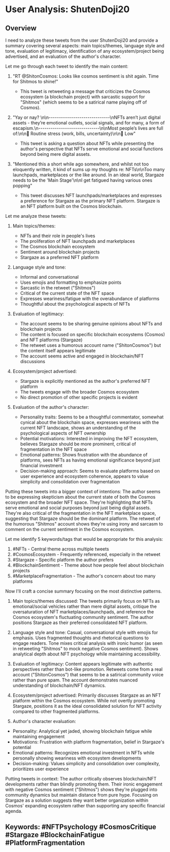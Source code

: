 # User Analysis: ShutenDoji20

## Overview

<think>
I need to analyze these tweets from the user ShutenDoji20 and provide a summary covering several aspects: main topics/themes, language style and tone, evaluation of legitimacy, identification of any ecosystem/project being advertised, and an evaluation of the author's character.

Let me go through each tweet to identify the main content:

1. "RT @ShitonCosmos: Looks like cosmos sentiment is shit again. Time for Shitmos to shine!" 
   - This tweet is retweeting a message that criticizes the Cosmos ecosystem (a blockchain project) with sarcastic support for "Shitmos" (which seems to be a satirical name playing off of Cosmos).

2. "Yay or nay? \n\n------------------------------\nNFTs aren’t just digital assets - they’re emotional outlets, social signals, and for many, a form of escapism.\n------------------------------\n\nMost people’s lives are full of:\n\n🫟 Routine stress (work, bills, uncertainty)\n\n🫟 Low"
   - This tweet is asking a question about NFTs while presenting the author's perspective that NFTs serve emotional and social functions beyond being mere digital assets.

3. "Mentioned this a short while ago somewhere, and whilst not too eloquently written, it kind of sums up my thoughts re: NFTs\n\nToo many launchpads, marketplaces or the like around. In an ideal world, Stargaze needs to be the 'Main Stage'\n\nI get fatigued having various ones popping"
   - This tweet discusses NFT launchpads/marketplaces and expresses a preference for Stargaze as the primary NFT platform. Stargaze is an NFT platform built on the Cosmos blockchain.

Let me analyze these tweets:

1. Main topics/themes:
   - NFTs and their role in people's lives
   - The proliferation of NFT launchpads and marketplaces
   - The Cosmos blockchain ecosystem
   - Sentiment around blockchain projects
   - Stargaze as a preferred NFT platform

2. Language style and tone:
   - Informal and conversational
   - Uses emojis and formatting to emphasize points
   - Sarcastic in the retweet ("Shitmos")
   - Critical of the current state of the NFT space
   - Expresses weariness/fatigue with the overabundance of platforms
   - Thoughtful about the psychological aspects of NFTs

3. Evaluation of legitimacy:
   - The account seems to be sharing genuine opinions about NFTs and blockchain projects
   - The content is focused on specific blockchain ecosystems (Cosmos) and NFT platforms (Stargaze)
   - The retweet uses a humorous account name ("ShitonCosmos") but the content itself appears legitimate
   - The account seems active and engaged in blockchain/NFT discussions

4. Ecosystem/project advertised:
   - Stargaze is explicitly mentioned as the author's preferred NFT platform
   - The tweets engage with the broader Cosmos ecosystem
   - No direct promotion of other specific projects is evident

5. Evaluation of the author's character:
   - Personality traits: Seems to be a thoughtful commentator, somewhat cynical about the blockchain space, expresses weariness with the current NFT landscape, shows an understanding of the psychological aspects of NFT ownership
   - Potential motivations: Interested in improving the NFT ecosystem, believes Stargaze should be more prominent, critical of fragmentation in the NFT space
   - Emotional patterns: Shows frustration with the abundance of platforms, sees NFTs as having emotional significance beyond just financial investment
   - Decision-making approach: Seems to evaluate platforms based on user experience and ecosystem coherence, appears to value simplicity and consolidation over fragmentation

Putting these tweets into a bigger context of intentions:
The author seems to be expressing skepticism about the current state of both the Cosmos ecosystem and the broader NFT space. They're highlighting that NFTs serve emotional and social purposes beyond just being digital assets. They're also critical of the fragmentation in the NFT marketplace space, suggesting that Stargaze should be the dominant platform. The retweet of the humorous "Shitmos" account shows they're using irony and sarcasm to comment on the current sentiment in the Cosmos ecosystem.

Let me identify 5 keywords/tags that would be appropriate for this analysis:
1. #NFTs - Central theme across multiple tweets
2. #CosmosEcosystem - Frequently referenced, especially in the retweet
3. #Stargaze - Specific platform the author prefers
4. #BlockchainSentiment - Theme about how people feel about blockchain projects
5. #MarketplaceFragmentation - The author's concern about too many platforms

Now I'll craft a concise summary focusing on the most distinctive patterns.
</think>

1. Main topics/themes discussed:
The tweets primarily focus on NFTs as emotional/social vehicles rather than mere digital assets, critique the oversaturation of NFT marketplaces/launchpads, and reference the Cosmos ecosystem's fluctuating community sentiment. The author positions Stargaze as their preferred consolidated NFT platform.

2. Language style and tone:
Casual, conversational style with emojis for emphasis. Uses fragmented thoughts and rhetorical questions to engage readers. Tone mixes critical analysis with ironic humor (as seen in retweeting "Shitmos" to mock negative Cosmos sentiment). Shows analytical depth about NFT psychology while maintaining accessibility.

3. Evaluation of legitimacy:
Content appears legitimate with authentic perspectives rather than bot-like promotion. Retweets come from a real account ("ShitonCosmos") that seems to be a satirical community voice rather than pure spam. The account demonstrates nuanced understanding of blockchain/NFT dynamics.

4. Ecosystem/project advertised:
Primarily discusses Stargaze as an NFT platform within the Cosmos ecosystem. While not overtly promoting Stargaze, positions it as the ideal consolidated solution for NFT activity compared to other fragmented platforms.

5. Author's character evaluation:
- Personality: Analytical yet jaded, showing blockchain fatigue while maintaining engagement
- Motivations: Frustration with platform fragmentation, belief in Stargaze's potential
- Emotional patterns: Recognizes emotional investment in NFTs while personally showing weariness with ecosystem developments
- Decision-making: Values simplicity and consolidation over complexity, prioritizes user experience

Putting tweets in context:
The author critically observes blockchain/NFT developments rather than blindly promoting them. Their ironic engagement with negative Cosmos sentiment ("Shitmos") shows they're plugged into community dynamics but maintain distance from pure hype. Focusing on Stargaze as a solution suggests they want better organization within Cosmos' expanding ecosystem rather than supporting any specific financial agenda.

Keywords: #NFTPsychology #CosmosCritique #Stargaze #BlockchainFatigue #PlatformFragmentation
---
